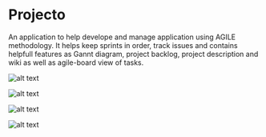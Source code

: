 # Projecto

An application to help develope and manage application using AGILE methodology. It helps keep sprints in order, track issues and contains helpfull features as Gannt diagram, project backlog, project description and wiki as well as agile-board view of tasks.

![alt text](https://github.com/medvedbeast/Projecto/tree/master/readme/1.png?raw=true)

![alt text](https://github.com/medvedbeast/Projecto/tree/master/readme/2.png?raw=true)

![alt text](https://github.com/medvedbeast/Projecto/tree/master/readme/3.png?raw=true)

![alt text](https://github.com/medvedbeast/Projecto/tree/master/readme/4.png?raw=true)
